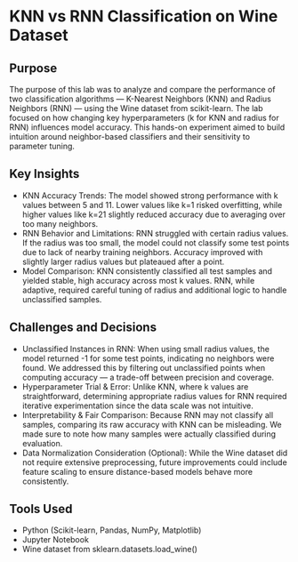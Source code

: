 # KNN vs RNN Classification on Wine Dataset
## Purpose
The purpose of this lab was to analyze and compare the performance of two classification algorithms — K-Nearest Neighbors (KNN) and Radius Neighbors (RNN) — using the Wine dataset from scikit-learn. The lab focused on how changing key hyperparameters (k for KNN and radius for RNN) influences model accuracy. This hands-on experiment aimed to build intuition around neighbor-based classifiers and their sensitivity to parameter tuning.

## Key Insights
- KNN Accuracy Trends: The model showed strong performance with k values between 5 and 11. Lower values like k=1 risked overfitting, while higher values like k=21 slightly reduced accuracy due to averaging over too many neighbors.
- RNN Behavior and Limitations: RNN struggled with certain radius values. If the radius was too small, the model could not classify some test points due to lack of nearby training neighbors. Accuracy improved with slightly larger radius values but plateaued after a point.
- Model Comparison: KNN consistently classified all test samples and yielded stable, high accuracy across most k values. RNN, while adaptive, required careful tuning of radius and additional logic to handle unclassified samples.


## Challenges and Decisions
- Unclassified Instances in RNN: When using small radius values, the model returned -1 for some test points, indicating no neighbors were found. We addressed this by filtering out unclassified points when computing accuracy — a trade-off between precision and coverage.
- Hyperparameter Trial & Error: Unlike KNN, where k values are straightforward, determining appropriate radius values for RNN required iterative experimentation since the data scale was not intuitive.
- Interpretability & Fair Comparison: Because RNN may not classify all samples, comparing its raw accuracy with KNN can be misleading. We made sure to note how many samples were actually classified during evaluation.
- Data Normalization Consideration (Optional): While the Wine dataset did not require extensive preprocessing, future improvements could include feature scaling to ensure distance-based models behave more consistently.

## Tools Used
- Python (Scikit-learn, Pandas, NumPy, Matplotlib)
- Jupyter Notebook
- Wine dataset from sklearn.datasets.load_wine()